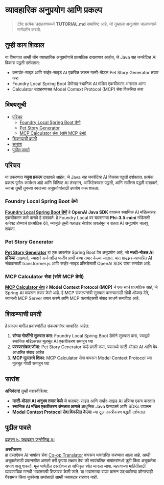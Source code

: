 <!--
CO_OP_TRANSLATOR_METADATA:
{
  "original_hash": "da1b6d87b8a73306b29f9a1bdd681221",
  "translation_date": "2025-07-21T18:10:34+00:00",
  "source_file": "04-PracticalSamples/README.md",
  "language_code": "mr"
}
-->
# व्यावहारिक अनुप्रयोग आणि प्रकल्प

> टीप: प्रत्येक उदाहरणामध्ये **TUTORIAL.md** समाविष्ट आहे, जो तुम्हाला अनुप्रयोग चालवण्याचे मार्गदर्शन करतो.

## तुम्ही काय शिकाल
या विभागात आम्ही तीन व्यावहारिक अनुप्रयोगांचे प्रात्यक्षिक दाखवणार आहोत, जे Java सह जनरेटिव्ह AI विकास पद्धती दर्शवतात:
- क्लायंट-साइड आणि सर्व्हर-साइड AI एकत्रित करून मल्टी-मोडल Pet Story Generator तयार करा
- Foundry Local Spring Boot डेमोसह स्थानिक AI मॉडेल एकत्रीकरण अंमलात आणा
- Calculator उदाहरणासह Model Context Protocol (MCP) सेवा विकसित करा

## विषयसूची

- [परिचय](../../../04-PracticalSamples)
  - [Foundry Local Spring Boot डेमो](../../../04-PracticalSamples)
  - [Pet Story Generator](../../../04-PracticalSamples)
  - [MCP Calculator सेवा (सोपे MCP डेमो)](../../../04-PracticalSamples)
- [शिकण्याची प्रगती](../../../04-PracticalSamples)
- [सारांश](../../../04-PracticalSamples)
- [पुढील पावले](../../../04-PracticalSamples)

## परिचय

या प्रकरणात **नमुना प्रकल्प** दाखवले आहेत, जे Java सह जनरेटिव्ह AI विकास पद्धती दर्शवतात. प्रत्येक प्रकल्प पूर्णतः कार्यक्षम आहे आणि विशिष्ट AI तंत्रज्ञान, आर्किटेक्चरल पद्धती, आणि सर्वोत्तम पद्धती दाखवतो, ज्याचा तुम्ही तुमच्या स्वतःच्या अनुप्रयोगांसाठी उपयोग करू शकता.

### Foundry Local Spring Boot डेमो

**[Foundry Local Spring Boot डेमो](foundrylocal/README.md)** हे **OpenAI Java SDK** वापरून स्थानिक AI मॉडेल्ससह एकत्रीकरण कसे करावे हे दाखवते. हे Foundry Local वर चालणाऱ्या **Phi-3.5-mini** मॉडेलशी कनेक्ट होण्याचे प्रात्यक्षिक देते, ज्यामुळे तुम्ही क्लाउड सेवांवर अवलंबून न राहता AI अनुप्रयोग चालवू शकता.

### Pet Story Generator

**[Pet Story Generator](petstory/README.md)** हा एक आकर्षक Spring Boot वेब अनुप्रयोग आहे, जो **मल्टी-मोडल AI प्रक्रिया** दाखवतो, ज्याद्वारे सर्जनशील पाळीव प्राणी कथा तयार केल्या जातात. यात ब्राउझर-आधारित AI संवादांसाठी transformer.js आणि सर्व्हर-साइड प्रक्रियेसाठी OpenAI SDK यांचा समावेश आहे.

### MCP Calculator सेवा (सोपे MCP डेमो)

**[MCP Calculator सेवा](mcp/calculator/README.md)** हे **Model Context Protocol (MCP)** चे एक साधे प्रात्यक्षिक आहे, जे Spring AI वापरून तयार केले आहे. हे MCP संकल्पनांची सुरुवात करण्यासाठी सोपी ओळख देते, ज्यामध्ये MCP Server तयार करणे आणि MCP क्लायंट्सशी संवाद साधणे समाविष्ट आहे.

## शिकण्याची प्रगती

हे प्रकल्प मागील प्रकरणांतील संकल्पनांवर आधारित आहेत:

1. **सोप्या गोष्टींनी सुरुवात करा**: Foundry Local Spring Boot डेमोने सुरुवात करा, ज्याद्वारे स्थानिक मॉडेल्ससह मूलभूत AI एकत्रीकरण समजून घ्या
2. **परस्परसंवाद जोडा**: Pet Story Generator कडे प्रगती करा, ज्यामध्ये मल्टी-मोडल AI आणि वेब-आधारित संवाद आहेत
3. **MCP मूलतत्त्वे शिका**: MCP Calculator सेवा वापरून Model Context Protocol च्या मूलभूत गोष्टी समजून घ्या

## सारांश

**अभिनंदन!** तुम्ही यशस्वीरित्या:

- **मल्टी-मोडल AI अनुभव तयार केले** जे क्लायंट-साइड आणि सर्व्हर-साइड AI प्रक्रिया एकत्र करतात
- **स्थानिक AI मॉडेल एकत्रीकरण अंमलात आणले** आधुनिक Java फ्रेमवर्क्स आणि SDKs वापरून
- **Model Context Protocol सेवा विकसित केल्या** ज्या टूल एकत्रीकरण पद्धती दर्शवतात

## पुढील पावले

[प्रकरण 5: जबाबदार जनरेटिव्ह AI](../05-ResponsibleGenAI/README.md)

**अस्वीकरण**:  
हा दस्तऐवज AI भाषांतर सेवा [Co-op Translator](https://github.com/Azure/co-op-translator) वापरून भाषांतरित करण्यात आला आहे. आम्ही अचूकतेसाठी प्रयत्नशील असलो तरी कृपया लक्षात ठेवा की स्वयंचलित भाषांतरांमध्ये त्रुटी किंवा अचूकतेचा अभाव असू शकतो. मूळ भाषेतील दस्तऐवज हा अधिकृत स्रोत मानला जावा. महत्त्वाच्या माहितीसाठी व्यावसायिक मानवी भाषांतराची शिफारस केली जाते. या भाषांतराचा वापर करून उद्भवलेल्या कोणत्याही गैरसमज किंवा चुकीच्या अर्थासाठी आम्ही जबाबदार राहणार नाही.